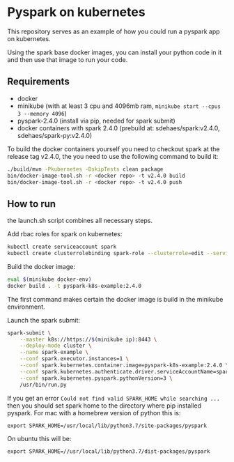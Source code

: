 # Pyspark on kubernetes

This repository serves as an example of how you could run a pyspark app on kubernetes.

Using the spark base docker images, you can install your python code in it and then use that image to run your code.


## Requirements

- docker
- minikube (with at least 3 cpu and 4096mb ram, `minikube start --cpus 3 --memory 4096`)
- pyspark-2.4.0 (install via pip, needed for spark submit)
- docker containers with spark 2.4.0 (prebuild at: sdehaes/spark:v2.4.0, sdehaes/spark-py:v2.4.0)

To build the docker containers yourself you need to checkout spark at the release tag v2.4.0, the you need to use the following command to build it:

```bash
./build/mvn -Pkubernetes -DskipTests clean package
bin/docker-image-tool.sh -r <docker repo> -t v2.4.0 build
bin/docker-image-tool.sh -r <docker repo> -t v2.4.0 push
```

## How to run

the launch.sh script combines all necessary steps.

Add rbac roles for spark on kubernetes:

```bash
kubectl create serviceaccount spark
kubectl create clusterrolebinding spark-role --clusterrole=edit --serviceaccount=default:spark --namespace=default
```

Build the docker image:

```bash
eval $(minikube docker-env)
docker build . -t pyspark-k8s-example:2.4.0
```
The first command makes certain the docker image is build in the minikube environment.

Launch the spark submit:

```bash
spark-submit \
    --master k8s://https://$(minikube ip):8443 \
    --deploy-mode cluster \
    --name spark-example \
    --conf spark.executor.instances=1 \
    --conf spark.kubernetes.container.image=pyspark-k8s-example:2.4.0 \
    --conf spark.kubernetes.authenticate.driver.serviceAccountName=spark \
    --conf spark.kubernetes.pyspark.pythonVersion=3 \
    /usr/bin/run.py
```

If you get an error `Could not find valid SPARK_HOME while searching ...` then you should set spark home to the directory where pip installed pyspark.
For mac with a homebrew version of python this is:

`export SPARK_HOME=/usr/local/lib/python3.7/site-packages/pyspark`

On ubuntu this will be:

`export SPARK_HOME=//usr/local/lib/python3.7/dist-packages/pyspark`
